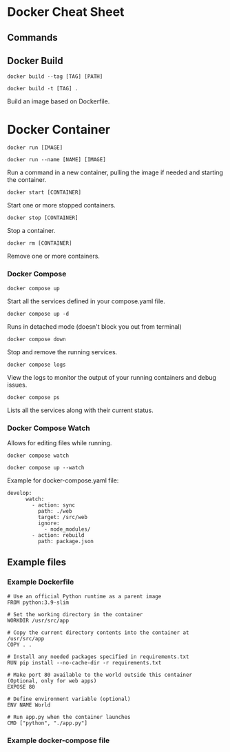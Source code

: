 # Docker Cheat Sheet
## Commands
## Docker Build

` docker build --tag [TAG] [PATH] `

` docker build -t [TAG] . `

Build an image based on Dockerfile.

# Docker Container

` docker run [IMAGE] `

` docker run --name [NAME] [IMAGE] `

Run a command in a new container, pulling the image if needed and starting the container.

` docker start [CONTAINER] `

Start one or more stopped containers.

` docker stop [CONTAINER] `

Stop a container.

` docker rm [CONTAINER] `

Remove one or more containers.

### Docker Compose

` docker compose up `

Start all the services defined in your compose.yaml file.

` docker compose up -d `

Runs in detached mode (doesn't block you out from terminal)

` docker compose down `

Stop and remove the running services.

` docker compose logs `

View the logs to monitor the output of your running containers and debug issues.

` docker compose ps `

Lists all the services along with their current status.

### Docker Compose Watch

Allows for editing files while running.

` docker compose watch `

` docker compose up --watch `

Example for docker-compose.yaml file:

```
develop:
      watch:
        - action: sync
          path: ./web
          target: /src/web
          ignore:
            - node_modules/
        - action: rebuild
          path: package.json
```

## Example files
### Example Dockerfile

```
# Use an official Python runtime as a parent image
FROM python:3.9-slim

# Set the working directory in the container
WORKDIR /usr/src/app

# Copy the current directory contents into the container at /usr/src/app
COPY . .

# Install any needed packages specified in requirements.txt 
RUN pip install --no-cache-dir -r requirements.txt

# Make port 80 available to the world outside this container (Optional, only for web apps)
EXPOSE 80

# Define environment variable (optional)
ENV NAME World

# Run app.py when the container launches
CMD ["python", "./app.py"]
```

### Example docker-compose file

```

```